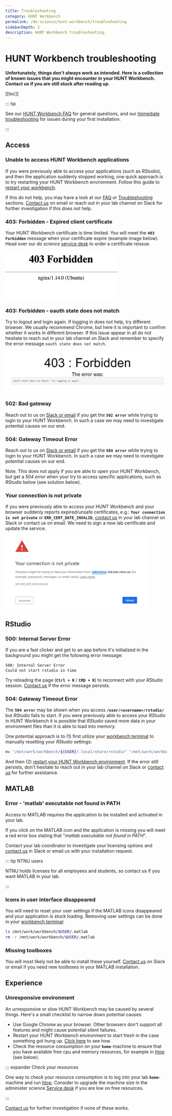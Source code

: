 ```yaml
---
title: Troubleshooting
category: HUNT Workbench
permalink: /do-science/hunt-workbench/troubleshooting
sidebarDepth: 1
description: HUNT Workbench troubleshooting.
---
```


# HUNT Workbench troubleshooting

**Unfortunately, things don't always work as intended. Here is a collection of known issues that you might encounter in your HUNT Workbench. Contact us if you are still stuck after reading up.**

[[toc]]

::: tip

See our [HUNT Workbench FAQ](/do-science/hunt-workbench/faq/) for general questions, and our [Immediate troubleshooting](/do-science/hunt-workbench/installation/#immediate-troubleshooting) for issues during your first installation. 

:::


## Access

### Unable to access HUNT Workbench applications

If you were previously able to access your applications (such as _RStudio_), and then the application suddenly stopped working, one quick approach is to try restarting your HUNT Workbench environment. Follow this guide to [restart your workbench](/do-science/hunt-workbench/faq/#how-can-i-restart-my-workbench-environment). 

If this do not help, you may have a look at our [FAQ](/do-science/hunt-workbench/faq/) or [Troubleshooting](/do-science/hunt-workbench/troubleshooting/) sections.  [Contact us](/contact) on email or reach out in your lab channel on Slack for further investigation if this does not help.


### 403: Forbidden - Expired client certificate

Your HUNT Workbench certificate is time limited. You will meet the **`403 Forbidden`** message when your certificate expire (example image below). Head over our do science [service desk](/do-science/service-desk#hunt-workbench-reissue) to order a certificate reissue.

![expired_certificate.png](./images/expired_certificate.png)

### 403: Forbidden - oauth state does not match

Try to logout and login again. If logging in does not help, try different browser. We usually recommend Chrome, but here it is important to confirm whether it works in different browser. If this issue appear in all do not hesitate to reach out in your lab channel on Slack and remember to specify the error message `oauth state does not match`.

![oauth_state_does_not_match.png](./images/oauth_state_does_not_match.png)

### 502: Bad gateway

Reach out to us on [Slack or email](/contact) if you get the **`502 error`** while trying to login to your HUNT Workbench. In such a case we may need to investigate potential causes on our end.

### 504: Gateway Timeout Error

Reach out to us on [Slack or email](/contact) if you get the **`504 error`** while trying to login to your HUNT Workbench. In such a case we may need to investigate potential causes on our end.

Note. This does not apply if you are able to open your HUNT Workbench, but get a _504 error_ when your try to access specific applications, such as _RStudio_ below (see solution below).

### Your connection is not private

If you were previously able to access your HUNT Workbench and your browser suddenly reports expired/unsafe certificates, e.g.: **`Your connection is not private`** or **`ERR_CERT_DATE_INVALID`**, [contact us](/contact) in your lab channel on Slack or contact us on email. We need to sign a new lab certificate and update the service.

![expired_server_cert.png](./images/expired_server_cert.png)

## RStudio

### 500: Internal Server Error

If you are a fast clicker and get to an app before it's initialized in the background you might get the following error message:

```
500: Internal Server Error
Could not start rstudio in time
```

Try reloading the page (**`Ctrl + R`** / **`CMD + R`**) to reconnect with your _RStudio_ session. [Contact us](/contact) if the error message persists.

### 504: Gateway Timeout Error

The **`504 error`** may be shown when you access **`/user/<username>/rstudio/`** but _RStudio_ fails to start. If you were previously able to access your _RStudio_ in HUNT Workbench it is possible that _RStudio_ saved more data in your environment files than it is able to load into memory. 

One potential approach is to (1) first utilize your [workbench terminal](/do-science/hunt-workbench/faq/#terminal) to manually resetting your _RStudio_ settings:

```bash
mv "/mnt/work/workbench/${USER}/.local/share/rstudio" "/mnt/work/workbench/${USER}/.local/share/rstudio-$(date +%Y-%m-%d)"
```

And then (2) [restart your HUNT Workbench environment](/do-science/hunt-workbench/faq/#how-can-i-restart-my-workbench-environment-and-start-from-scratch). If the error still persists, don't hesitate to reach out in your lab channel on Slack or [contact us](/contact) for further assistance.

## MATLAB

### Error - 'matlab' executable not found in PATH

Access to MATLAB requires the application to be installed and activated in your lab.

If you click on the MATLAB icon and the application is missing you will meet a red error box stating that "_matlab executable not found in PATH_". 

Contact your lab coordinator to investigate your licensing options and [contact us](/contact) in Slack or email us with your installation request.

::: tip NTNU users

NTNU holds licenses for all employees and students, so contact us if you want MATLAB in your lab.

:::

### Icons in user interface disappeared

You will need to reset your user settings if the MATLAB icons disappeared and your application is stuck loading. Removing user settings can be done in your [workbench terminal](/do-science/hunt-workbench/faq/#terminal):


<!-- [matlab icons missing](./images/matlab_icons_missing.png) -->


```bash
ls /mnt/work/workbench/$USER/.matlab
rm -r /mnt/work/workbench/$USER/.matlab
```

### Missing toolboxes

You will most likely not be able to install these yourself. [Contact us](/contact) on Slack or email if you need new toolboxes in your MATLAB installation.



## Experience

### Unresponsive environment

An unresponsive or slow HUNT Workbench may be caused by several things. Here's a small checklist to narrow down potential causes:

- Use Google Chrome as your browser. Other browsers don't support all features and might cause potential silent failures.
- Restart your HUNT Workbench environment to start fresh in the case something got hung up. [Click here](/do-science/hunt-workbench/faq/#how-can-i-restart-my-workbench-environment) to see how.
- Check the resource consumption on your **`home`**-machine to ensure that you have available free cpu and memory resources, for example in [htop](/do-science/tools/technical/htop/) (see below).

::: expander Check your resources

One way to check your resource consumption is to log into your lab **`home`**-machine and run [htop](/do-science/tools/technical/htop/). Consider to upgrade the machine size in the administer science [Service desk](/administer-science/service-desk/lab-orders/#update-cpu-machine-size) if you are low on free resources.

:::

[Contact us](/contact) for further investigation if none of these works.


